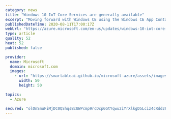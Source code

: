 ```yaml
---
category: news
title: "Windows 10 IoT Core Services are generally available"
excerpt: "Moving forward with Windows CE using the Windows CE App Container on Windows 10 IoT Core"
publishedDateTime: 2020-08-11T17:00:17Z
webUrl: "https://azure.microsoft.com/en-us/updates/windows-10-iot-core-services-are-generally-available/"
type: article
quality: 52
heat: 52
published: false

provider:
  name: Microsoft
  domain: microsoft.com
  images:
    - url: "https://smartableai.github.io/microsoft-azure/assets/images/organizations/microsoft.com-50x50.jpg"
      width: 50
      height: 50

topics:
  - Azure

secured: "olOnSmuFiMjDC0QShqsBcUWPcmp9rcDcp6GtYqwu2iYrXlkgD5Lciz4cRdd28+fiqAhCAdJzWDCbr9IEMJtBHYuRoKLgW24XnrDfGDkM8YXvLvPMHSHT3Ig12M2Ach0YpCTPnmEwGkZ2EN7/48KEAdP0gKESUNUK6sV4o6Py8hFY0RPkDUYavv3jDTySGYCfvJufeVyfQ8ngjZnrCPsEVN7ySiLd9TPV79+HtPE778DmGAf9SVFumJzg6q+nsiEEJhKzy9brwcCq5q3hZKxK+bdtjghyYolIgedeud/FcQ5N1WaJLjt0al9eekjAZTCcn56oCaJq6BxbAiGaMIbEk5WX1rIFgMHaF42xo+IzFLc=;LpBsp0EHTMplpxMSgBvzSg=="
---
```



